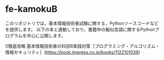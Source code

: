 # fe-kamokuB
このリポジトリでは，基本情報技術者試験に関する，Pythonソースコードなどを提供します。
以下の本と連動しており，書籍中の擬似言語に関するPythonプログラムを中心に公開します。

![徹底攻略 基本情報技術者の科目B実践対策［プログラミング・アルゴリズム・情報セキュリティ］(https://book.impress.co.jp/books/1122101039)

